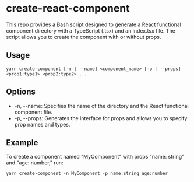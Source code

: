# create-react-component

This repo provides a Bash script designed to generate a React functional component directory with a TypeScript (.tsx) and an index.tsx file. The script allows you to create the component with or without props.

## Usage

`yarn create-component [-n | --name] <component_name> [-p | --props] <prop1:type1> <prop2:type2> ...`

## Options

- -n, --name: Specifies the name of the directory and the React functional component file.
- -p, --props: Generates the interface for props and allows you to specify prop names and types.

## Example

To create a component named "MyComponent" with props "name: string" and "age: number," run:

`yarn create-component -n MyComponent -p name:string age:number`
